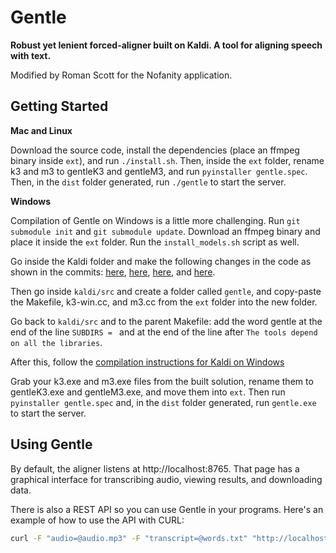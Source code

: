 # Gentle
**Robust yet lenient forced-aligner built on Kaldi. A tool for aligning speech with text.**

Modified by Roman Scott for the Nofanity application.

## Getting Started
**Mac and Linux**

Download the source code, install the dependencies (place an ffmpeg binary inside ```ext```), and run ```./install.sh```. Then, inside the ```ext``` folder, rename k3 and m3 to gentleK3 and gentleM3, and run ```pyinstaller gentle.spec```. Then, in the ```dist``` folder generated, run ```./gentle``` to start the server.

**Windows**

Compilation of Gentle on Windows is a little more challenging. Run ```git submodule init``` and ``git submodule update``. Download an ffmpeg binary and place it inside the ```ext``` folder. Run the ```install_models.sh``` script as well.

Go inside the Kaldi folder and make the following changes in the code as shown in the commits: [here](https://github.com/kaldi-asr/kaldi/commit/4507183f30e5e517ecbd577cd3b0e9d3e0c300cd), [here](https://github.com/kaldi-asr/kaldi/commit/67cabd02622fd7f72b896bfe5705f55c790555bc), [here](https://github.com/kaldi-asr/kaldi/commit/21cfe99c5e08a35eb410ce3cc28d150fd4cb7505), and [here](https://github.com/kaldi-asr/kaldi/commit/c747ed5d51687003f995f859b449cb64dc0fc0c7).

Then go inside ```kaldi/src``` and create a folder called ```gentle```, and copy-paste the Makefile, k3-win.cc, and m3.cc from the ```ext``` folder into the new folder.

Go back to ```kaldi/src``` and to the parent Makefile: add the word gentle at the end of the line ```SUBDIRS = ``` and at the end of the line after ```The tools depend on all the libraries```.

After this, follow the [compilation instructions for Kaldi on Windows](https://github.com/kaldi-asr/kaldi/blob/21cfe99c5e08a35eb410ce3cc28d150fd4cb7505/windows/INSTALL.md)

Grab your k3.exe and m3.exe files from the built solution, rename them to gentleK3.exe and gentleM3.exe, and move them into ```ext```. Then run ```pyinstaller gentle.spec``` and, in the ```dist``` folder generated, run ```gentle.exe``` to start the server.

## Using Gentle

By default, the aligner listens at http://localhost:8765. That page has a graphical interface for transcribing audio, viewing results, and downloading data.

There is also a REST API so you can use Gentle in your programs. Here's an example of how to use the API with CURL:

```bash
curl -F "audio=@audio.mp3" -F "transcript=@words.txt" "http://localhost:8765/transcriptions?async=false"
```
